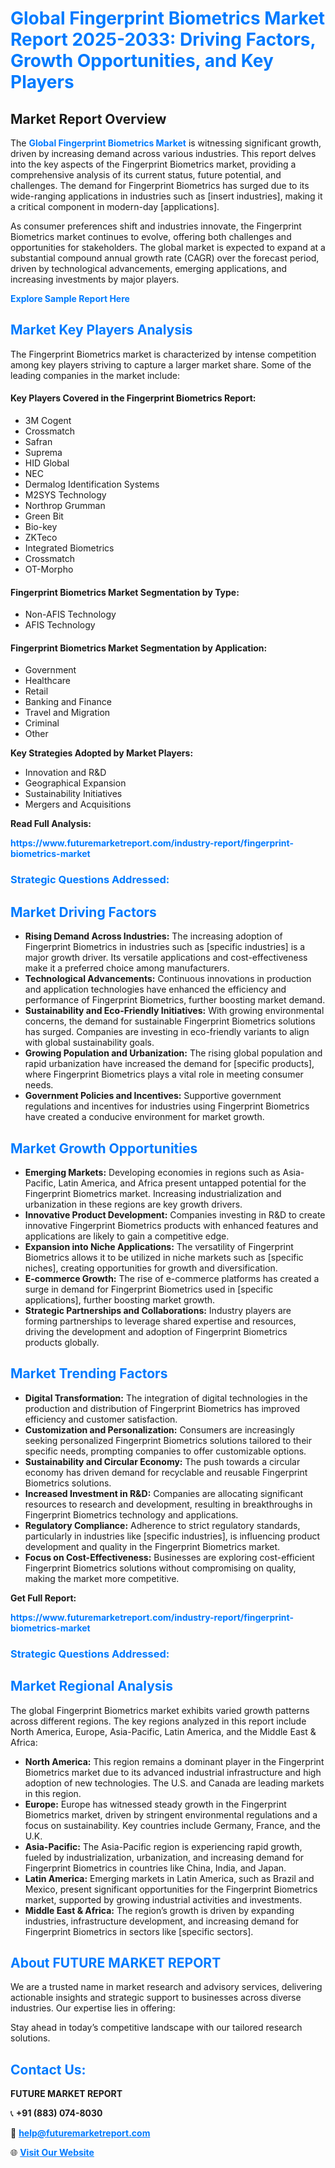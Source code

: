 <h1 style="color: #007BFF;">Global Fingerprint Biometrics Market Report 2025-2033: Driving Factors, Growth Opportunities, and Key Players</h1>

<section id="overview">
<h2>Market Report Overview</h2>
<p>The <a href="https://www.futuremarketreport.com/industry-report/fingerprint-biometrics-market" style="color: #007BFF; text-decoration: none;"><strong>Global Fingerprint Biometrics Market</strong></a> is witnessing significant growth, driven by increasing demand across various industries. This report delves into the key aspects of the Fingerprint Biometrics market, providing a comprehensive analysis of its current status, future potential, and challenges. The demand for Fingerprint Biometrics has surged due to its wide-ranging applications in industries such as [insert industries], making it a critical component in modern-day [applications].</p>
<p>As consumer preferences shift and industries innovate, the Fingerprint Biometrics market continues to evolve, offering both challenges and opportunities for stakeholders. The global market is expected to expand at a substantial compound annual growth rate (CAGR) over the forecast period, driven by technological advancements, emerging applications, and increasing investments by major players.</p>
</section>

<section id="overview">
<p><a href="https://www.futuremarketreport.com/request-sample/reportId=103946" style="color: #007BFF; text-decoration: none;"><strong>Explore Sample Report Here</strong></a></p>
</section>

<section id="key-players">
<h2 style="color: #007BFF;">Market Key Players Analysis</h2>
<p>The Fingerprint Biometrics market is characterized by intense competition among key players striving to capture a larger market share. Some of the leading companies in the market include:</p>
<h4>Key Players Covered in the Fingerprint Biometrics Report:</h4>
<ul><li>3M Cogent</li><li>Crossmatch</li><li>Safran</li><li>Suprema</li><li>HID Global</li><li>NEC</li><li>Dermalog Identification Systems</li><li>M2SYS Technology</li><li>Northrop Grumman</li><li>Green Bit</li><li>Bio-key</li><li>ZKTeco</li><li>Integrated Biometrics</li><li>Crossmatch</li><li>OT-Morpho</li></ul>
<h4>Fingerprint Biometrics Market Segmentation by Type:</h4>
<ul><li>Non-AFIS Technology</li><li>AFIS Technology</li></ul>

<h4>Fingerprint Biometrics Market Segmentation by Application:</h4>
<ul><li>Government</li><li>Healthcare</li><li>Retail</li><li>Banking and Finance</li><li>Travel and Migration</li><li>Criminal</li><li>Other</li></ul>
<p><strong>Key Strategies Adopted by Market Players:</strong></p>
<ul>
<li>Innovation and R&D</li>
<li>Geographical Expansion</li>
<li>Sustainability Initiatives</li>
<li>Mergers and Acquisitions</li>
</ul>
</section>

<section>
<p><strong>Read Full Analysis: </strong></p><a href="https://www.futuremarketreport.com/industry-report/fingerprint-biometrics-market" style="color: #007BFF; text-decoration: none;"><strong>https://www.futuremarketreport.com/industry-report/fingerprint-biometrics-market</strong></a>
<h3 style="color: #007BFF;">Strategic Questions Addressed:</h3>
</section>

<section id="driving-factors">
<h2 style="color: #007BFF;">Market Driving Factors</h2>
<ul>
<li><strong>Rising Demand Across Industries:</strong> The increasing adoption of Fingerprint Biometrics in industries such as [specific industries] is a major growth driver. Its versatile applications and cost-effectiveness make it a preferred choice among manufacturers.</li>
<li><strong>Technological Advancements:</strong> Continuous innovations in production and application technologies have enhanced the efficiency and performance of Fingerprint Biometrics, further boosting market demand.</li>
<li><strong>Sustainability and Eco-Friendly Initiatives:</strong> With growing environmental concerns, the demand for sustainable Fingerprint Biometrics solutions has surged. Companies are investing in eco-friendly variants to align with global sustainability goals.</li>
<li><strong>Growing Population and Urbanization:</strong> The rising global population and rapid urbanization have increased the demand for [specific products], where Fingerprint Biometrics plays a vital role in meeting consumer needs.</li>
<li><strong>Government Policies and Incentives:</strong> Supportive government regulations and incentives for industries using Fingerprint Biometrics have created a conducive environment for market growth.</li>
</ul>
</section>

<section id="growth-opportunities">
<h2 style="color: #007BFF;">Market Growth Opportunities</h2>
<ul>
<li><strong>Emerging Markets:</strong> Developing economies in regions such as Asia-Pacific, Latin America, and Africa present untapped potential for the Fingerprint Biometrics market. Increasing industrialization and urbanization in these regions are key growth drivers.</li>
<li><strong>Innovative Product Development:</strong> Companies investing in R&D to create innovative Fingerprint Biometrics products with enhanced features and applications are likely to gain a competitive edge.</li>
<li><strong>Expansion into Niche Applications:</strong> The versatility of Fingerprint Biometrics allows it to be utilized in niche markets such as [specific niches], creating opportunities for growth and diversification.</li>
<li><strong>E-commerce Growth:</strong> The rise of e-commerce platforms has created a surge in demand for Fingerprint Biometrics used in [specific applications], further boosting market growth.</li>
<li><strong>Strategic Partnerships and Collaborations:</strong> Industry players are forming partnerships to leverage shared expertise and resources, driving the development and adoption of Fingerprint Biometrics products globally.</li>
</ul>
</section>

<section id="trending-factors">
<h2 style="color: #007BFF;">Market Trending Factors</h2>
<ul>
<li><strong>Digital Transformation:</strong> The integration of digital technologies in the production and distribution of Fingerprint Biometrics has improved efficiency and customer satisfaction.</li>
<li><strong>Customization and Personalization:</strong> Consumers are increasingly seeking personalized Fingerprint Biometrics solutions tailored to their specific needs, prompting companies to offer customizable options.</li>
<li><strong>Sustainability and Circular Economy:</strong> The push towards a circular economy has driven demand for recyclable and reusable Fingerprint Biometrics solutions.</li>
<li><strong>Increased Investment in R&D:</strong> Companies are allocating significant resources to research and development, resulting in breakthroughs in Fingerprint Biometrics technology and applications.</li>
<li><strong>Regulatory Compliance:</strong> Adherence to strict regulatory standards, particularly in industries like [specific industries], is influencing product development and quality in the Fingerprint Biometrics market.</li>
<li><strong>Focus on Cost-Effectiveness:</strong> Businesses are exploring cost-efficient Fingerprint Biometrics solutions without compromising on quality, making the market more competitive.</li>
</ul>
</section>

<section>
<p><strong>Get Full Report: </strong></p><a href="https://www.futuremarketreport.com/industry-report/fingerprint-biometrics-market" style="color: #007BFF; text-decoration: none;"><strong>https://www.futuremarketreport.com/industry-report/fingerprint-biometrics-market</strong></a>
<h3 style="color: #007BFF;">Strategic Questions Addressed:</h3>
</section>


<section id="regional-analysis">
<h2 style="color: #007BFF;">Market Regional Analysis</h2>
<p>The global Fingerprint Biometrics market exhibits varied growth patterns across different regions. The key regions analyzed in this report include North America, Europe, Asia-Pacific, Latin America, and the Middle East & Africa:</p>
<ul>
<li><strong>North America:</strong> This region remains a dominant player in the Fingerprint Biometrics market due to its advanced industrial infrastructure and high adoption of new technologies. The U.S. and Canada are leading markets in this region.</li>
<li><strong>Europe:</strong> Europe has witnessed steady growth in the Fingerprint Biometrics market, driven by stringent environmental regulations and a focus on sustainability. Key countries include Germany, France, and the U.K.</li>
<li><strong>Asia-Pacific:</strong> The Asia-Pacific region is experiencing rapid growth, fueled by industrialization, urbanization, and increasing demand for Fingerprint Biometrics in countries like China, India, and Japan.</li>
<li><strong>Latin America:</strong> Emerging markets in Latin America, such as Brazil and Mexico, present significant opportunities for the Fingerprint Biometrics market, supported by growing industrial activities and investments.</li>
<li><strong>Middle East & Africa:</strong> The region’s growth is driven by expanding industries, infrastructure development, and increasing demand for Fingerprint Biometrics in sectors like [specific sectors].</li>
</ul>
</section>

<footer>
<h2 style="color: #007BFF;">About FUTURE MARKET REPORT</h2>
<p>We are a trusted name in market research and advisory services, delivering actionable insights and strategic support to businesses across diverse industries. Our expertise lies in offering:</p>

<p>Stay ahead in today’s competitive landscape with our tailored research solutions.</p>

<h2 style="color: #007BFF;">Contact Us:</h2>
<p><strong>FUTURE MARKET REPORT</strong></p>
<p>📞 <strong>+91 (883) 074-8030</strong></p>
<p>📧 <strong><a href="mailto:help@futuremarketreport.com" style="color: #007BFF;">help@futuremarketreport.com</a></strong></p>
<p>🌐 <strong><a href="https://www.futuremarketreport.com/" style="color: #007BFF;">Visit Our Website</a></strong></p>
</footer>
